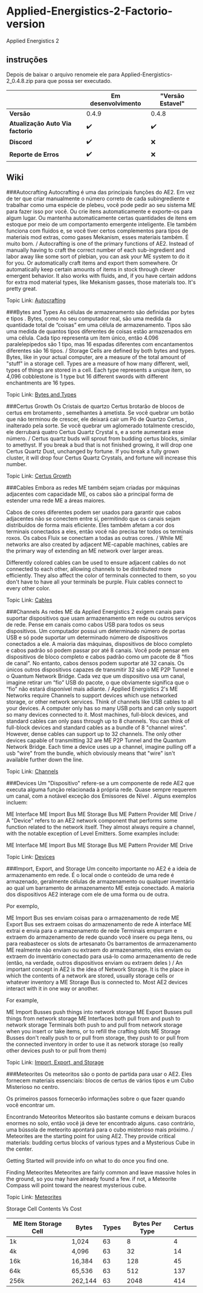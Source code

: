 # Applied-Energistics-2-Factorio-version
Applied Energistics 2

## instruções
Depois de baixar o arquivo renomeie ele para
Applied-Energistics-2_0.4.8.zip
para que possa ser executado.

|                                  | Em desenvolvimento   | "Versão Estavel"  |
|----------------------------------|----------------------|-------------------|
|                        **Versão**|                0.4.9 |              0.4.8|
| **Atualização Auto Via factorio**| :heavy_check_mark:   |:heavy_check_mark: |
|                       **Discord**| :heavy_check_mark:   |               :x: |
|              **Reporte de Erros**| :heavy_check_mark:   |               :x: |

## Wiki

###Autocrafting
Autocrafting é uma das principais funções do AE2. Em vez de ter que criar manualmente o número correto de cada subingrediente e trabalhar como uma espécie de plebeu, você pode pedir ao seu sistema ME para fazer isso por você. Ou crie itens automaticamente e exporte-os para algum lugar. Ou mantenha automaticamente certas quantidades de itens em estoque por meio de um comportamento emergente inteligente. Ele também funciona com fluidos e, se você tiver certos complementos para tipos de materiais mod extras, como gases Mekanism, esses materiais também. É muito bom.
/
Autocrafting is one of the primary functions of AE2. Instead of manually having to craft the correct number of each sub-ingredient and labor away like some sort of plebian, you can ask your ME system to do it for you. Or automatically craft items and export them somewhere. Or automatically keep certain amounts of items in stock through clever emergent behavior. It also works with fluids, and, if you have certain addons for extra mod material types, like Mekanism gasses, those materials too. It's pretty great.

Topic Link: [Autocrafting](https://guide.appliedenergistics.org/#/1.20.1/ae2:ae2-mechanics/autocrafting.md)

###Bytes and Types
As células de armazenamento são definidas por bytes e tipos . Bytes, como no seu computador real, são uma medida da quantidade total de “coisas” em uma célula de armazenamento. Tipos são uma medida de quantos tipos diferentes de coisas estão armazenados em uma célula. Cada tipo representa um item único, então 4.096 paralelepípedos são 1 tipo, mas 16 espadas diferentes com encantamentos diferentes são 16 tipos.
/
Storage Cells are defined by both bytes and types. Bytes, like in your actual computer, are a measure of the total amount of "stuff" in a storage cell. Types are a measure of how many different, well, types of things are stored in a cell. Each type represents a unique item, so 4,096 cobblestone is 1 type but 16 different swords with different enchantments are 16 types.

Topic Link: [Bytes and Types](https://guide.appliedenergistics.org/#/1.20.1/ae2:ae2-mechanics/bytes-and-types.md)

###Certus Growth
Os Cristais de quartzo Certus brotarão de blocos de certus em brotamento , semelhantes à ametista. Se você quebrar um botão que não terminou de crescer, ele deixará cair um Pó de Quartzo Certus , inalterado pela sorte. Se você quebrar um aglomerado totalmente crescido, ele derrubará quatro Certus Quartz Crystal s, e a sorte aumentará esse número.
/
Certus quartz buds will sprout from budding certus blocks, similar to amethyst. If you break a bud that is not finished growing, it will drop one Certus Quartz Dust, unchanged by fortune. If you break a fully grown cluster, it will drop four Certus Quartz Crystals, and fortune will increase this number.

Topic Link: [Certus Growth](https://guide.appliedenergistics.org/#/1.20.1/ae2:ae2-mechanics/certus-growth.md)

###Cables
Embora as redes ME também sejam criadas por máquinas adjacentes com capacidade ME, os cabos são a principal forma de estender uma rede ME a áreas maiores.

Cabos de cores diferentes podem ser usados ​​para garantir que cabos adjacentes não se conectem entre si, permitindo que os canais sejam distribuídos de forma mais eficiente. Eles também afetam a cor dos terminais conectados a eles, então você não precisa ter todos os terminais roxos. Os cabos Fluix se conectam a todas as outras cores.
/
While ME networks are also created by adjacent ME-capable machines, cables are the primary way of extending an ME network over larger areas.

Differently colored cables can be used to ensure adjacent cables do not connected to each other, allowing channels to be distributed more efficiently. They also affect the color of terminals connected to them, so you don't have to have all your terminals be purple. Fluix cables connect to every other color.

Topic Link: [Cables](https://guide.appliedenergistics.org/#/1.20.1/ae2:items-blocks-machines/cables.md)

###Channels
As redes ME da Applied Energistics 2 exigem canais para suportar dispositivos que usam armazenamento em rede ou outros serviços de rede. Pense em canais como cabos USB para todos os seus dispositivos. Um computador possui um determinado número de portas USB e só pode suportar um determinado número de dispositivos conectados a ele. A maioria das máquinas, dispositivos de bloco completo e cabos padrão só podem passar por até 8 canais. Você pode pensar em dispositivos de bloco completo e cabos padrão como um pacote de 8 "fios de canal". No entanto, cabos densos podem suportar até 32 canais. Os únicos outros dispositivos capazes de transmitir 32 são o ME P2P Tunnel e o Quantum Network Bridge. Cada vez que um dispositivo usa um canal, imagine retirar um “fio” USB do pacote, o que obviamente significa que o “fio” não estará disponível mais adiante.
/
Applied Energistics 2's ME Networks require Channels to support devices which use networked storage, or other network services. Think of channels like USB cables to all your devices. A computer only has so many USB ports and can only support so many devices connected to it. Most machines, full-block devices, and standard cables can only pass through up to 8 channels. You can think of full-block devices and standard cables as a bundle of 8 "channel wires". However, dense cables can support up to 32 channels. The only other devices capable of transmitting 32 are ME P2P Tunnel and the Quantum Network Bridge. Each time a device uses up a channel, imagine pulling off a usb "wire" from the bundle, which obviously means that "wire" isn't available further down the line.

Topic Link: [Channels](https://guide.appliedenergistics.org/#/1.20.1/ae2:ae2-mechanics/channels.md)

###Devices
Um "Dispositivo" refere-se a um componente de rede AE2 que executa alguma função relacionada à própria rede. Quase sempre requerem um canal, com a notável exceção dos Emissores de Nível .
Alguns exemplos incluem:

ME Interface
ME Import Bus
ME Storage Bus
ME Pattern Provider
ME Drive
/
A "Device" refers to an AE2 network component that performs some function related to the network itself. They almost always require a channel, with the notable exception of Level Emitters.
Some examples include:

ME Interface
ME Import Bus
ME Storage Bus
ME Pattern Provider
ME Drive

Topic Link: [Devices](https://guide.appliedenergistics.org/#/1.20.1/ae2:ae2-mechanics/devices.md)

###Import, Export, and Storage
Um conceito importante no AE2 é a ideia de armazenamento em rede. É o local onde o conteúdo de uma rede é armazenado, geralmente células de armazenamento ou qualquer inventário ao qual um barramento de armazenamento ME esteja conectado. A maioria dos dispositivos AE2 interage com ele de uma forma ou de outra.

Por exemplo,

ME Import Bus ses enviam coisas para o armazenamento de rede
ME Export Bus ses extraem coisas do armazenamento de rede
A interface ME extrai e envia para o armazenamento de rede
Terminais empurram e extraem do armazenamento de rede quando você insere ou pega itens, ou para reabastecer os slots de artesanato
Os barramentos de armazenamento ME realmente não enviam ou extraem do armazenamento, eles enviam ou extraem do inventário conectado para usá-lo como armazenamento de rede (então, na verdade, outros dispositivos enviam ou extraem deles )
/
An important concept in AE2 is the idea of Network Storage. It is the place in which the contents of a network are stored, usually storage cells or whatever inventory a ME Storage Bus is connected to. Most AE2 devices interact with it in one way or another.

For example,

ME Import Busses push things into network storage
ME Export Busses pull things from network storage
ME Interfaces both pull from and push to network storage
Terminals both push to and pull from network storage when you insert or take items, or to refill the crafting slots
ME Storage Busses don't really push to or pull from storage, they push to or pull from the connected inventory in order to use it as network storage (so really other devices push to or pull from them)

Topic Link: [Import, Export, and Storage](https://guide.appliedenergistics.org/#/1.20.1/ae2:ae2-mechanics/import-export-storage.md)

###Meteorites
Os meteoritos são o ponto de partida para usar o AE2. Eles fornecem materiais essenciais: blocos de certus de vários tipos e um Cubo Misterioso no centro.

Os primeiros passos fornecerão informações sobre o que fazer quando você encontrar um.

Encontrando Meteoritos
Meteoritos são bastante comuns e deixam buracos enormes no solo, então você já deve ter encontrado alguns. caso contrário, uma bússola de meteorito apontará para o cubo misterioso mais próximo.
/
Meteorites are the starting point for using AE2. They provide critical materials: budding certus blocks of various types and a Mysterious Cube in the center.

Getting Started will provide info on what to do once you find one.

Finding Meteorites
Meteorites are fairly common and leave massive holes in the ground, so you may have already found a few. if not, a Meteorite Compass will point toward the nearest mysterious cube.

Topic Link: [Meteorites](https://guide.appliedenergistics.org/#/1.20.1/ae2:ae2-mechanics/meteorites.md)


Storage Cell Contents Vs Cost

| ME Item Storage Cell |Bytes   |Types |Bytes Per Type |Certus |
|----------------------|--------|------|---------------|-------|
|1k 	                 |1,024	  |63    |8              |4      |
|4k                    |4,096	  |63    |32             |14     |
|16k                   |16,384  |63    |128            |45     |	
|64k                   |65,536  |63    |512            |137    |
|256k                  |262,144 |63    |2048           |414    |

